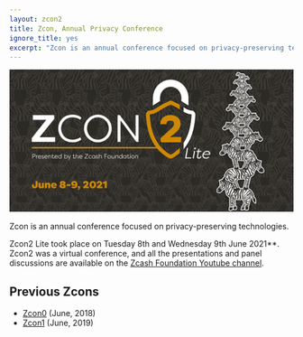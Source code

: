 ```yaml
---
layout: zcon2
title: Zcon, Annual Privacy Conference
ignore_title: yes
excerpt: "Zcon is an annual conference focused on privacy-preserving technologies."
---
```


[<img src="/images/1024x512_Zcon2_Twitter_v3_Dates.png">](/zcon/2/)

Zcon is an annual conference focused on privacy-preserving technologies.

Zcon2 Lite took place on Tuesday 8th and Wednesday 9th June 2021**. Zcon2 was a virtual conference, and all the presentations and panel discussions are available on the [Zcash Foundation Youtube channel](https://www.youtube.com/channel/UCi01v05DNTUEC_eB0c9rpgQ?).

<!-- [Click here for more info](/zcon/2). -->

## Previous Zcons

* [Zcon0](https://www.zfnd.org/zcon/0/) (June, 2018)
* [Zcon1](https://www.zfnd.org/zcon/1/) (June, 2019)
